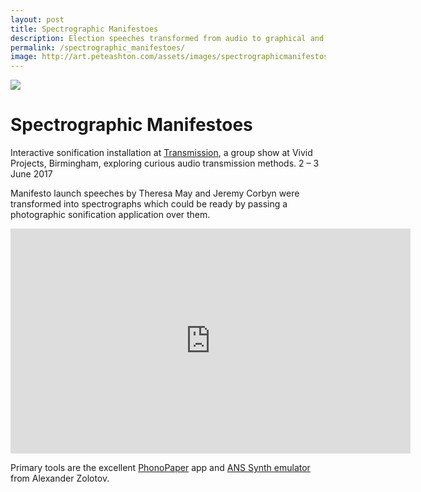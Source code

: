 ```yaml
---
layout: post
title: Spectrographic Manifestoes
description: Election speeches transformed from audio to graphical and back again.
permalink: /spectrographic_manifestoes/
image: http://art.peteashton.com/assets/images/spectrographicmanifestos.jpg
---
```


![](http://art.peteashton.com/assets/images/spectrographicmanifestos.jpg)



# Spectrographic Manifestoes


Interactive sonification installation at [Transmission](http://www.vividprojects.org.uk/programme/transmission/), a group show at Vivid Projects, Birmingham, exploring curious audio transmission methods. 2 – 3 June 2017

Manifesto launch speeches by Theresa May and Jeremy Corbyn were transformed into spectrographs which could be ready by passing a photographic sonification application over them. 

<iframe src="https://player.vimeo.com/video/220128563" width="640" height="360" frameborder="0" webkitallowfullscreen mozallowfullscreen allowfullscreen></iframe>

Primary tools are the excellent [PhonoPaper](http://warmplace.ru/soft/phonopaper) app and [ANS Synth emulator](http://warmplace.ru/soft/ans/) from Alexander Zolotov.  

